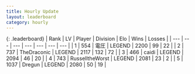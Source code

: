 ```yaml
---
title: Hourly Update
layout: leaderboard
category: hourly
---
```


{: .leaderboard}
| Rank | LV | Player | Division | Elo | Wins | Losses |
| --- | --- | --- | --- | --- | --- | --- |
| <span data-change="0">1</span> | 554 | <span title="ID: 407707">電圧</span> | LEGEND | <span data-change="0">2200</span> | <span data-change="0">99</span> | <span data-change="0">22</span> |
| <span data-change="0">2</span> | 737 | <span title="ID: 544310">TheDraconic</span> | LEGEND | <span data-change="17">2117</span> | <span data-change="3">132</span> | <span data-change="0">72</span> |
| <span data-change="0">3</span> | 466 | <span title="ID: 517164">caidi</span> | LEGEND | <span data-change="0">2094</span> | <span data-change="0">46</span> | <span data-change="0">20</span> |
| <span data-change="0">4</span> | 743 | <span title="ID: 388751">RusselltheWorst</span> | LEGEND | <span data-change="0">2081</span> | <span data-change="0">23</span> | <span data-change="0">2</span> |
| <span data-change="0">5</span> | 1037 | <span title="ID: 337810">Dregun</span> | LEGEND | <span data-change="0">2080</span> | <span data-change="0">50</span> | <span data-change="0">19</span> |